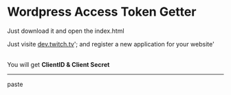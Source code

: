 <h1>Wordpress Access Token Getter</h1>
Just download it and open the index.html


Just visite
<a href="https://dev.twitch.tv/">dev.twitch.tv</a>';
and register a new application for your website'

<br>
You will get <strong>ClientID & Client Secret</strong>
<hr>
paste 
